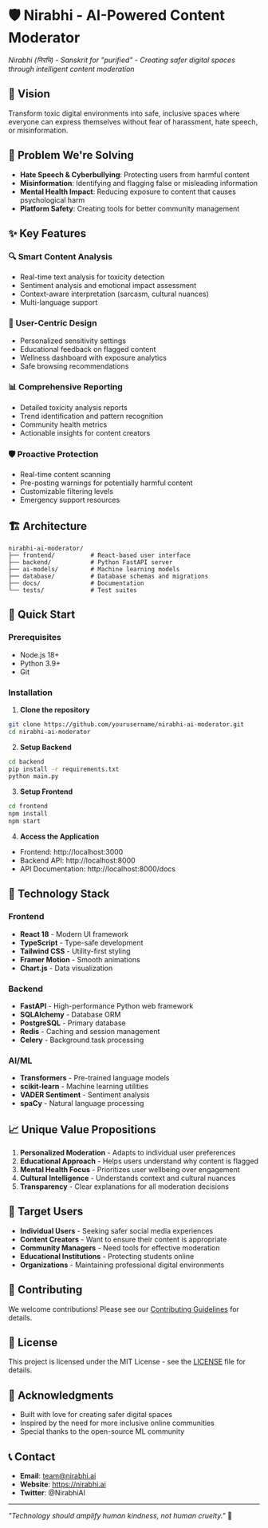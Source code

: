 # 🛡️ Nirabhi - AI-Powered Content Moderator

*Nirabhi (निरभि) - Sanskrit for "purified" - Creating safer digital spaces through intelligent content moderation*

## 🌟 Vision
Transform toxic digital environments into safe, inclusive spaces where everyone can express themselves without fear of harassment, hate speech, or misinformation.

## 🚀 Problem We're Solving
- **Hate Speech & Cyberbullying**: Protecting users from harmful content
- **Misinformation**: Identifying and flagging false or misleading information  
- **Mental Health Impact**: Reducing exposure to content that causes psychological harm
- **Platform Safety**: Creating tools for better community management

## ✨ Key Features

### 🔍 Smart Content Analysis
- Real-time text analysis for toxicity detection
- Sentiment analysis and emotional impact assessment
- Context-aware interpretation (sarcasm, cultural nuances)
- Multi-language support

### 👤 User-Centric Design
- Personalized sensitivity settings
- Educational feedback on flagged content
- Wellness dashboard with exposure analytics
- Safe browsing recommendations

### 📊 Comprehensive Reporting
- Detailed toxicity analysis reports
- Trend identification and pattern recognition
- Community health metrics
- Actionable insights for content creators

### 🛡️ Proactive Protection
- Real-time content scanning
- Pre-posting warnings for potentially harmful content
- Customizable filtering levels
- Emergency support resources

## 🏗️ Architecture

```
nirabhi-ai-moderator/
├── frontend/          # React-based user interface
├── backend/           # Python FastAPI server
├── ai-models/         # Machine learning models
├── database/          # Database schemas and migrations
├── docs/              # Documentation
└── tests/             # Test suites
```

## 🚀 Quick Start

### Prerequisites
- Node.js 18+
- Python 3.9+
- Git

### Installation

1. **Clone the repository**
```bash
git clone https://github.com/yourusername/nirabhi-ai-moderator.git
cd nirabhi-ai-moderator
```

2. **Setup Backend**
```bash
cd backend
pip install -r requirements.txt
python main.py
```

3. **Setup Frontend**
```bash
cd frontend
npm install
npm start
```

4. **Access the Application**
- Frontend: http://localhost:3000
- Backend API: http://localhost:8000
- API Documentation: http://localhost:8000/docs

## 🔧 Technology Stack

### Frontend
- **React 18** - Modern UI framework
- **TypeScript** - Type-safe development
- **Tailwind CSS** - Utility-first styling
- **Framer Motion** - Smooth animations
- **Chart.js** - Data visualization

### Backend
- **FastAPI** - High-performance Python web framework
- **SQLAlchemy** - Database ORM
- **PostgreSQL** - Primary database
- **Redis** - Caching and session management
- **Celery** - Background task processing

### AI/ML
- **Transformers** - Pre-trained language models
- **scikit-learn** - Machine learning utilities
- **VADER Sentiment** - Sentiment analysis
- **spaCy** - Natural language processing

## 📈 Unique Value Propositions

1. **Personalized Moderation** - Adapts to individual user preferences
2. **Educational Approach** - Helps users understand why content is flagged
3. **Mental Health Focus** - Prioritizes user wellbeing over engagement
4. **Cultural Intelligence** - Understands context and cultural nuances
5. **Transparency** - Clear explanations for all moderation decisions

## 🎯 Target Users
- **Individual Users** - Seeking safer social media experiences
- **Content Creators** - Want to ensure their content is appropriate
- **Community Managers** - Need tools for effective moderation
- **Educational Institutions** - Protecting students online
- **Organizations** - Maintaining professional digital environments

## 🤝 Contributing
We welcome contributions! Please see our [Contributing Guidelines](CONTRIBUTING.md) for details.

## 📜 License
This project is licensed under the MIT License - see the [LICENSE](LICENSE) file for details.

## 🙏 Acknowledgments
- Built with love for creating safer digital spaces
- Inspired by the need for more inclusive online communities
- Special thanks to the open-source ML community

## 📞 Contact
- **Email**: team@nirabhi.ai
- **Website**: https://nirabhi.ai
- **Twitter**: @NirabhiAI

---

*"Technology should amplify human kindness, not human cruelty."* 💙
